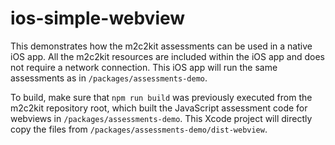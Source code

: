 # ios-simple-webview

This demonstrates how the m2c2kit assessments can be used in a native iOS app. All the m2c2kit resources are included within the iOS app and does not require a network connection. This iOS app will run the same assessments as in `/packages/assessments-demo`.

To build, make sure that `npm run build` was previously executed from the m2c2kit repository root, which built the JavaScript assessment code for webviews in `/packages/assessments-demo`. This Xcode project will directly copy the files from `/packages/assessments-demo/dist-webview`.
